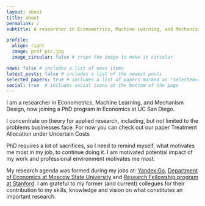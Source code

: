 ```yaml
---
layout: about
title: about
permalink: /
subtitle: A researcher in Econometrics, Machine Learning, and Mechanism Design

profile:
  align: right
  image: prof_pic.jpg
  image_circular: false # crops the image to make it circular

news: false # includes a list of news items
latest_posts: false # includes a list of the newest posts
selected_papers: true # includes a list of papers marked as "selected={true}"
social: true  # includes social icons at the bottom of the page
---
```


I am a researcher in Econometrics, Machine Learning, and Mechanism Design, now joining a PhD program in Economics at UC San Diego. 

<better research statement here> I concentrate on theory for applied research, including, but not limited to the problems businesses face. For now you can check out our paper Treatment Allocation under Uncertain Costs

PhD requires a lot of sacrifices, so I need to remind myself, what motivates me most in my job, to continue doing it. I am motivated potential impact of my work and professional environment motivates me most.

My research agenda was formed during my jobs at: <a href='https://go.yandex/'>Yandex.Go</a>, <a href='http://econ.msu.ru/'>Department of Economics at Moscow State University</a> and <a href='https://www.gsb.stanford.edu/programs/research-fellows'>Research Fellowship program at Stanford</a>. I am grateful to my former (and current) collegues for their contribution to my skills, knowledge and vision on what constitutes an important research.
